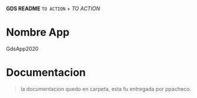 **GDS README**
`TO ACTION` +  *TO ACTION*

# Nombre App
 GdsApp2020

# Documentacion
> la documentacion quedo en carpeta, esta fu entregada por ppacheco.




